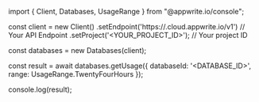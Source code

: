 import { Client, Databases, UsageRange } from "@appwrite.io/console";

const client = new Client()
    .setEndpoint('https://<REGION>.cloud.appwrite.io/v1') // Your API Endpoint
    .setProject('<YOUR_PROJECT_ID>'); // Your project ID

const databases = new Databases(client);

const result = await databases.getUsage({
    databaseId: '<DATABASE_ID>',
    range: UsageRange.TwentyFourHours
});

console.log(result);
